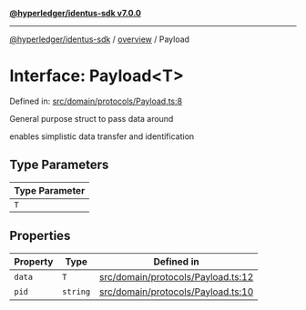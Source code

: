 [**@hyperledger/identus-sdk v7.0.0**](../../README.md)

***

[@hyperledger/identus-sdk](../../README.md) / [overview](../README.md) / Payload

# Interface: Payload\<T\>

Defined in: [src/domain/protocols/Payload.ts:8](https://github.com/hyperledger/identus-edge-agent-sdk-ts/blob/96423ee84b124a31ce63036d9d623d1cb73a13c2/src/domain/protocols/Payload.ts#L8)

General purpose struct to pass data around

enables simplistic data transfer and identification

## Type Parameters

| Type Parameter |
| ------ |
| `T` |

## Properties

| Property | Type | Defined in |
| ------ | ------ | ------ |
| <a id="data"></a> `data` | `T` | [src/domain/protocols/Payload.ts:12](https://github.com/hyperledger/identus-edge-agent-sdk-ts/blob/96423ee84b124a31ce63036d9d623d1cb73a13c2/src/domain/protocols/Payload.ts#L12) |
| <a id="pid"></a> `pid` | `string` | [src/domain/protocols/Payload.ts:10](https://github.com/hyperledger/identus-edge-agent-sdk-ts/blob/96423ee84b124a31ce63036d9d623d1cb73a13c2/src/domain/protocols/Payload.ts#L10) |
